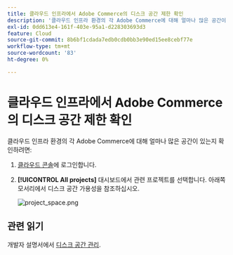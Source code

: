 ```yaml
---
title: 클라우드 인프라에서 Adobe Commerce의 디스크 공간 제한 확인
description: '클라우드 인프라 환경의 각 Adobe Commerce에 대해 얼마나 많은 공간이 있는지 확인하려면:'
exl-id: 0dd613e4-161f-403e-95a1-d228303693d3
feature: Cloud
source-git-commit: 8b6bf1cdada7edb0cdb0bb3e90ed15ee8cebf77e
workflow-type: tm+mt
source-wordcount: '83'
ht-degree: 0%

---
```


# 클라우드 인프라에서 Adobe Commerce의 디스크 공간 제한 확인

클라우드 인프라 환경의 각 Adobe Commerce에 대해 얼마나 많은 공간이 있는지 확인하려면:

1. [클라우드 콘솔](https://console.adobecommerce.com)에 로그인합니다.
1. **[!UICONTROL All projects]** 대시보드에서 관련 프로젝트를 선택합니다. 아래쪽 모서리에서 디스크 공간 가용성을 참조하십시오.

   ![project_space.png](/help/how-to/general/assets/project_space.png)

## 관련 읽기

개발자 설명서에서 [디스크 공간 관리](https://experienceleague.adobe.com/en/docs/commerce-cloud-service/user-guide/develop/storage/manage-disk-space).
